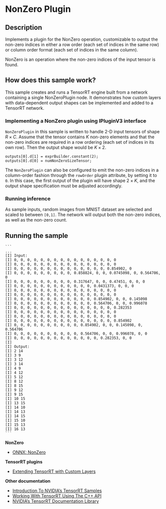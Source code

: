 # NonZero Plugin

## Description

Implements a plugin for the NonZero operation, customizable to output the non-zero indices in
either a row order (each set of indices in the same row) or column order format (each set of indices in the same column).

NonZero is an operation where the non-zero indices of the input tensor is found. 

## How does this sample work?

This sample creates and runs a TensorRT engine built from a network containing a single NonZeroPlugin node. It demonstrates how
custom layers with data-dependent output shapes can be implemented and added to a TensorRT network.

### Implementing a NonZero plugin using IPluginV3 interface

`NonZeroPlugin` in this sample is written to handle 2-D input tensors of shape $R \times C$. Assume that the tensor contains $K$ non-zero elements and that the
non-zero indices are required in a row ordering (each set of indices in its own row). Then the output shape would be $K \times 2$.


```
outputs[0].d[1] = exprBuilder.constant(2);
outputs[0].d[0] = numNonZeroSizeTensor;
```

The `NonZeroPlugin` can also be configured to emit the non-zero indices in a column-order fashion through the `rowOrder` plugin attribute, by setting it to `0`.
In this case, the first output of the plugin will have shape $2 \times K$, and the output shape specification must be adjusted accordingly.


### Running inference

As sample inputs, random images from MNIST dataset are selected and scaled to between `[0,1]`. The network will output both the non-zero indices, as well as the non-zero count.


## Running the sample    
	```
	...
	[I] Input:
	[I] 0, 0, 0, 0, 0, 0, 0, 0, 0, 0, 0, 0, 0, 0, 0, 0
	[I] 0, 0, 0, 0, 0, 0, 0, 0, 0, 0, 0, 0, 0, 0, 0, 0
	[I] 0, 0, 0, 0, 0, 0, 0, 0, 0, 0, 0, 0, 0, 0, 0.854902, 0
	[I] 0, 0, 0, 0, 0, 0, 0, 0, 0, 0.858824, 0, 0, 0.0745098, 0, 0.564706, 0
	[I] 0, 0, 0, 0, 0, 0, 0, 0, 0, 0.317647, 0, 0, 0.47451, 0, 0, 0
	[I] 0, 0, 0, 0, 0, 0, 0, 0, 0, 0, 0, 0, 0.0431373, 0, 0, 0
	[I] 0, 0, 0, 0, 0, 0, 0, 0, 0, 0, 0, 0, 0, 0, 0, 0
	[I] 0, 0, 0, 0, 0, 0, 0, 0, 0, 0, 0, 0, 0, 0, 0, 0
	[I] 0, 0, 0, 0, 0, 0, 0, 0, 0, 0, 0, 0, 0.854902, 0, 0, 0.145098
	[I] 0, 0, 0, 0, 0, 0, 0, 0, 0, 0, 0, 0, 0.564706, 0, 0, 0.996078
	[I] 0, 0, 0, 0, 0, 0, 0, 0, 0, 0, 0, 0, 0, 0, 0, 0.282353
	[I] 0, 0, 0, 0, 0, 0, 0, 0, 0, 0, 0, 0, 0, 0, 0, 0
	[I] 0, 0, 0, 0, 0, 0, 0, 0, 0, 0, 0, 0, 0, 0, 0, 0
	[I] 0, 0, 0, 0, 0, 0, 0, 0, 0, 0, 0, 0, 0, 0, 0, 0.854902
	[I] 0, 0, 0, 0, 0, 0, 0, 0, 0, 0, 0.854902, 0, 0, 0.145098, 0, 0.564706
	[I] 0, 0, 0, 0, 0, 0, 0, 0, 0, 0, 0.564706, 0, 0, 0.996078, 0, 0
	[I] 0, 0, 0, 0, 0, 0, 0, 0, 0, 0, 0, 0, 0, 0.282353, 0, 0
	[I]
	[I] Output:
	[I] 2 14
	[I] 3 9
	[I] 3 12
	[I] 3 14
	[I] 4 9
	[I] 4 12
	[I] 5 12
	[I] 8 12
	[I] 8 15
	[I] 9 12
	[I] 9 15
	[I] 10 15
	[I] 13 15
	[I] 14 10
	[I] 14 13
	[I] 14 15
	[I] 15 10
	[I] 15 13
	[I] 16 13
	```

**NonZero**
- [ONNX: NonZero](https://onnx.ai/onnx/operators/onnx__NonZero.html)

**TensorRT plugins**
- [Extending TensorRT with Custom Layers](https://docs.nvidia.com/deeplearning/tensorrt/developer-guide/index.html#extending)

**Other documentation**
- [Introduction To NVIDIA’s TensorRT Samples](https://docs.nvidia.com/deeplearning/sdk/tensorrt-sample-support-guide/index.html#samples)
- [Working With TensorRT Using The C++ API](https://docs.nvidia.com/deeplearning/sdk/tensorrt-developer-guide/index.html#c_topics)
- [NVIDIA’s TensorRT Documentation Library](https://docs.nvidia.com/deeplearning/sdk/tensorrt-archived/index.html)
